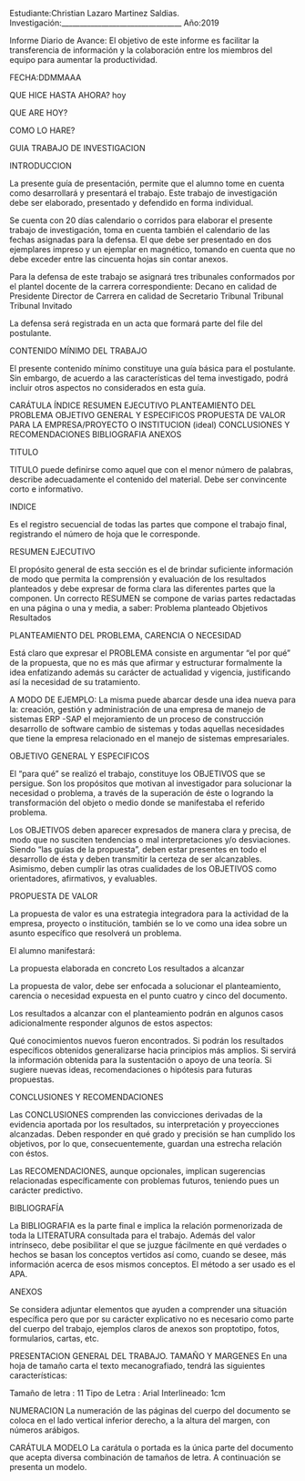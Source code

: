Estudiante:Christian Lazaro Martinez Saldias. Investigación:_________________________________ Año:2019

Informe Diario de Avance: El objetivo de este informe es facilitar la transferencia de información y la colaboración entre los miembros del equipo para aumentar la productividad.

FECHA:DDMMAAA

QUE HICE HASTA AHORA? hoy

QUE ARE HOY?

COMO LO HARE?

GUIA TRABAJO DE INVESTIGACION

INTRODUCCION

La presente guía de presentación, permite que el alumno tome en cuenta como desarrollará y presentará el trabajo. Este trabajo de investigación debe ser elaborado, presentado y defendido en forma individual.

Se cuenta con 20 días calendario o corridos para elaborar el presente trabajo de investigación, toma en cuenta también el calendario de las fechas asignadas para la defensa. El que debe ser presentado en dos ejemplares impreso y un ejemplar en magnético, tomando en cuenta que no debe exceder entre las cincuenta hojas sin contar anexos.

Para la defensa de este trabajo se asignará tres tribunales conformados por el plantel docente de la carrera correspondiente:
Decano en calidad de Presidente Director de Carrera en calidad de Secretario Tribunal Tribunal Tribunal Invitado

La defensa será registrada en un acta que formará parte del file del postulante.

CONTENIDO MÍNIMO DEL TRABAJO

El presente contenido mínimo constituye una guía básica para el postulante. Sin embargo, de acuerdo a las características del tema investigado, podrá incluir otros aspectos no considerados en esta guía.

CARÁTULA
ÍNDICE RESUMEN EJECUTIVO PLANTEAMIENTO DEL PROBLEMA OBJETIVO GENERAL Y ESPECIFICOS PROPUESTA DE VALOR PARA LA EMPRESA/PROYECTO O INSTITUCION (ideal) CONCLUSIONES Y RECOMENDACIONES BIBLIOGRAFIA ANEXOS

TITULO

TITULO puede definirse como aquel que con el menor número de palabras, describe adecuadamente el contenido del material. Debe ser convincente corto e informativo.

INDICE

Es el registro secuencial de todas las partes que compone el trabajo final, registrando el número de hoja que le corresponde.

RESUMEN EJECUTIVO

El propósito general de esta sección es el de brindar suficiente información de modo que permita la comprensión y evaluación de los resultados planteados y debe expresar de forma clara las diferentes partes que la componen.
Un correcto RESUMEN se compone de varias partes redactadas en una página o una y media, a saber: Problema planteado
Objetivos
Resultados

PLANTEAMIENTO DEL PROBLEMA, CARENCIA O NECESIDAD

Está claro que expresar el PROBLEMA consiste en argumentar “el por qué” de la propuesta, que no es más que afirmar y estructurar formalmente la idea enfatizando además su carácter de actualidad y vigencia, justificando así la necesidad de su tratamiento.

A MODO DE EJEMPLO:
La misma puede abarcar desde una idea nueva para la: creación,
gestión y administración de una empresa de manejo de sistemas ERP -SAP el mejoramiento de un proceso de construcción desarrollo de software cambio de sistemas y todas aquellas necesidades que tiene la empresa relacionado en el manejo de sistemas empresariales.

OBJETIVO GENERAL Y ESPECIFICOS

El “para qué” se realizó el trabajo, constituye los OBJETIVOS que se persigue. Son los propósitos que motivan al investigador para solucionar la necesidad o problema, a través de la superación de éste o logrando la transformación del objeto o medio donde se manifestaba el referido problema.

Los OBJETIVOS deben aparecer expresados de manera clara y precisa, de modo que no susciten tendencias o mal interpretaciones y/o desviaciones. Siendo “las guías de la propuesta”, deben estar presentes en todo el desarrollo de ésta y deben transmitir la certeza de ser alcanzables. Asimismo, deben cumplir las otras cualidades de los OBJETIVOS como orientadores, afirmativos, y evaluables.

PROPUESTA DE VALOR

La propuesta de valor es una estrategia integradora para la actividad de la empresa, proyecto o institución, también se lo ve como una idea sobre un asunto específico que resolverá un problema.

El alumno manifestará:

La propuesta elaborada en concreto
Los resultados a alcanzar

La propuesta de valor, debe ser enfocada a solucionar el planteamiento, carencia o necesidad expuesta en el punto cuatro y cinco del documento.

Los resultados a alcanzar con el planteamiento podrán en algunos casos adicionalmente responder algunos de estos aspectos:

Qué conocimientos nuevos fueron encontrados. Si podrán los resultados específicos obtenidos generalizarse hacia principios más amplios. Si servirá la información obtenida para la sustentación o apoyo de una teoría. Si sugiere nuevas ideas, recomendaciones o hipótesis para futuras propuestas.

CONCLUSIONES Y RECOMENDACIONES

Las CONCLUSIONES comprenden las convicciones derivadas de la evidencia aportada por los resultados, su interpretación y proyecciones alcanzadas. Deben responder en qué grado y precisión se han cumplido los objetivos, por lo que, consecuentemente, guardan una estrecha relación con éstos.

Las RECOMENDACIONES, aunque opcionales, implican sugerencias relacionadas específicamente con problemas futuros, teniendo pues un carácter predictivo.

BIBLIOGRAFÍA

La BIBLIOGRAFIA es la parte final e implica la relación pormenorizada de toda la LITERATURA consultada para el trabajo. Además del valor intrínseco, debe posibilitar el que se juzgue fácilmente en qué verdades o hechos se basan los conceptos vertidos así como, cuando se desee, más información acerca de esos mismos conceptos. El método a ser usado es el APA.

ANEXOS

Se considera adjuntar elementos que ayuden a comprender una situación específica pero que por su carácter explicativo no es necesario como parte del cuerpo del trabajo, ejemplos claros de anexos son proptotipo, fotos, formularios, cartas, etc.

PRESENTACION GENERAL DEL TRABAJO.
TAMAÑO Y MARGENES En una hoja de tamaño carta el texto mecanografiado, tendrá las siguientes características:

Tamaño de letra :  	11 
Tipo de Letra :  	 Arial 
Interlineado: 1cm

NUMERACION
La numeración de las páginas del cuerpo del documento se coloca en el lado vertical inferior derecho, a la altura del margen, con números arábigos.

CARÁTULA MODELO La carátula o portada es la única parte del documento que acepta diversa combinación de tamaños de letra. A continuación se presenta un modelo.
